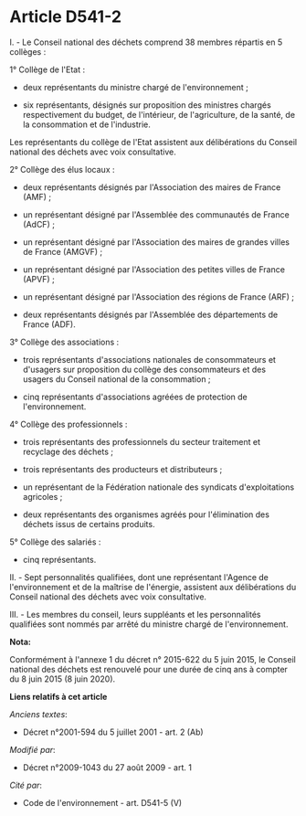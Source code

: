 # Article D541-2

I. - Le Conseil national des déchets comprend 38 membres répartis en 5 collèges : 

1° Collège de l'Etat : 

- deux représentants du ministre chargé de l'environnement ; 

- six représentants, désignés sur proposition des ministres chargés respectivement du budget, de l'intérieur, de
l'agriculture, de la santé, de la consommation et de l'industrie. 

Les représentants du collège de l'Etat assistent aux délibérations du Conseil national des déchets avec voix consultative. 

2° Collège des élus locaux : 

- deux représentants désignés par l'Association des maires de France (AMF) ; 

- un représentant désigné par l'Assemblée des communautés de France (AdCF) ; 

- un représentant désigné par l'Association des maires de grandes villes de France (AMGVF) ; 

- un représentant désigné par l'Association des petites villes de France (APVF) ; 

- un représentant désigné par l'Association des régions de France (ARF) ; 

- deux représentants désignés par l'Assemblée des départements de France (ADF). 

3° Collège des associations : 

- trois représentants d'associations nationales de consommateurs et d'usagers sur proposition du collège des consommateurs et
des usagers du Conseil national de la consommation ; 

- cinq représentants d'associations agréées de protection de l'environnement. 

4° Collège des professionnels : 

- trois représentants des professionnels du secteur traitement et recyclage des déchets ; 

- trois représentants des producteurs et distributeurs ; 

- un représentant de la Fédération nationale des syndicats d'exploitations agricoles ; 

- deux représentants des organismes agréés pour l'élimination des déchets issus de certains produits. 

5° Collège des salariés : 

- cinq représentants. 

II. - Sept personnalités qualifiées, dont une représentant l'Agence de l'environnement et de la maîtrise de l'énergie,
assistent aux délibérations du Conseil national des déchets avec voix consultative. 

III. - Les membres du conseil, leurs suppléants et les personnalités qualifiées sont nommés par arrêté du ministre chargé de
l'environnement.

**Nota:**

Conformément à l'annexe 1 du décret n° 2015-622 du 5 juin 2015, le Conseil national des déchets est renouvelé pour une durée
de cinq ans à compter du 8 juin 2015 (8 juin 2020).

**Liens relatifs à cet article**

_Anciens textes_:

  - Décret n°2001-594 du 5 juillet 2001 - art. 2 (Ab)

_Modifié par_:

  - Décret n°2009-1043 du 27 août 2009 - art. 1

_Cité par_:

  - Code de l'environnement - art. D541-5 (V)
